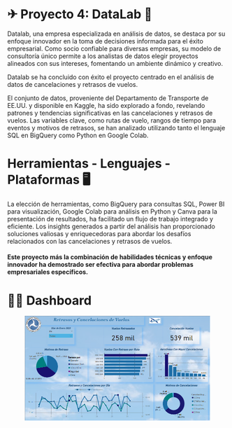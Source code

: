 # ✈ Proyecto 4: DataLab :flight_departure:

Datalab, una empresa especializada en análisis de datos, se destaca por su enfoque innovador en la toma de decisiones informada para el éxito empresarial. Como socio confiable para diversas empresas, su modelo de consultoría único permite a los analistas de datos elegir proyectos alineados con sus intereses, fomentando un ambiente dinámico y creativo.&#x20;

Datalab se ha concluido con éxito el proyecto centrado en el análisis de datos de cancelaciones y retrasos de vuelos.

El conjunto de datos, proveniente del Departamento de Transporte de EE.UU. y disponible en Kaggle, ha sido explorado a fondo, revelando patrones y tendencias significativas en las cancelaciones y retrasos de vuelos. Las variables clave, como rutas de vuelo, rangos de tiempo para eventos y motivos de retrasos, se han analizado utilizando tanto el lenguaje SQL en BigQuery como Python en Google Colab.

# Herramientas - Lenguajes - Plataformas :desktop_computer:

La elección de herramientas, como BigQuery para consultas SQL, Power BI para visualización, Google Colab para análisis en Python y Canva para la presentación de resultados, ha facilitado un flujo de trabajo integrado y eficiente. Los insights generados a partir del análisis han proporcionado soluciones valiosas y enriquecedoras para abordar los desafíos relacionados con las cancelaciones y retrasos de vuelos.

#### Este proyecto más la combinación de habilidades técnicas y enfoque innovador ha demostrado ser efectiva para abordar problemas empresariales específicos.

# :woman_technologist: Dashboard



<figure><img src=".gitbook/assets/Dashboard.webp" alt=""><figcaption></figcaption></figure>
